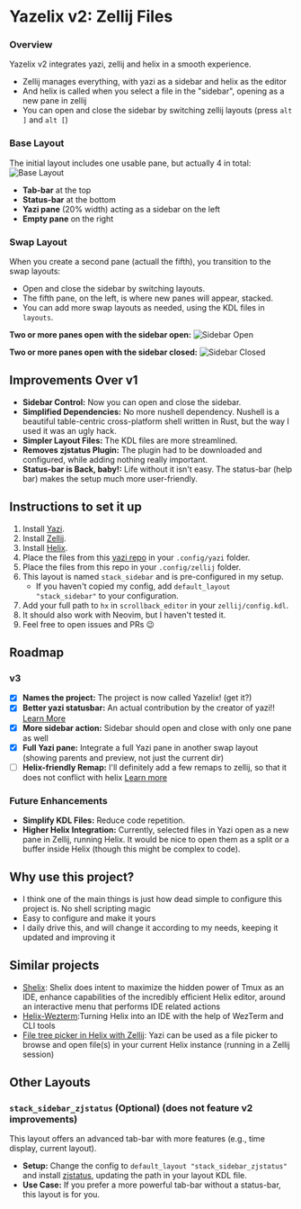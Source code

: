 # Yazelix v2: Zellij Files

### Overview

Yazelix v2 integrates yazi, zellij and helix in a smooth experience.
- Zellij manages everything, with yazi as a sidebar and helix as the editor
- And helix is called when you select a file in the "sidebar", opening as a new pane in zellij
- You can open and close the sidebar by switching zellij layouts (press `alt ]` and `alt [`)

### Base Layout
The initial layout includes one usable pane, but actually 4 in total:
![Base Layout](https://github.com/luccahuguet/zellij-files/assets/27565287/adc6162c-a1ec-4635-b217-aa7a9ba691c5)
- **Tab-bar** at the top
- **Status-bar** at the bottom
- **Yazi pane** (20% width) acting as a sidebar on the left
- **Empty pane** on the right

### Swap Layout
When you create a second pane (actuall the fifth), you transition to the swap layouts:
- Open and close the sidebar by switching layouts.
- The fifth pane, on the left, is where new panes will appear, stacked.
- You can add more swap layouts as needed, using the KDL files in `layouts`.

**Two or more panes open with the sidebar open:**
![Sidebar Open](https://github.com/luccahuguet/yazi-files/assets/27565287/557eecbf-6eeb-48f9-8de4-252f78bda4fd)

**Two or more panes open with the sidebar closed:**
![Sidebar Closed](https://github.com/luccahuguet/zellij-files/assets/27565287/4f63de6e-4df7-452f-9877-90461071b673)

## Improvements Over v1
- **Sidebar Control:** Now you can open and close the sidebar.
- **Simplified Dependencies:** No more nushell dependency. Nushell is a beautiful table-centric cross-platform shell written in Rust, but the way I used it was an ugly hack.
- **Simpler Layout Files:** The KDL files are more streamlined.
- **Removes zjstatus Plugin:** The plugin had to be downloaded and configured, while adding nothing really important.
- **Status-bar is Back, baby!:** Life without it isn't easy. The status-bar (help bar) makes the setup much more user-friendly.

## Instructions to set it up
1. Install [Yazi](https://github.com/sxyazi/yazi).
2. Install [Zellij](https://github.com/zellij-org/zellij).
3. Install [Helix](https://helix-editor.com).
4. Place the files from this [yazi repo](https://github.com/luccahuguet/yazi-files) in your `.config/yazi` folder.
5. Place the files from this repo in your `.config/zellij` folder.
6. This layout is named `stack_sidebar` and is pre-configured in my setup.
   - If you haven't copied my config, add `default_layout "stack_sidebar"` to your configuration.
7. Add your full path to `hx` in `scrollback_editor` in your `zellij/config.kdl`.
8. It should also work with Neovim, but I haven't tested it.
9. Feel free to open issues and PRs 😉

## Roadmap
### v3
- [x] **Names the project:** The project is now called Yazelix! (get it?)
- [x] **Better yazi statusbar:** An actual contribution by the creator of yazi!! [Learn More](https://github.com/luccahuguet/yazi-files)
- [x] **More sidebar action:** Sidebar should open and close with only one pane as well
- [x] **Full Yazi pane:** Integrate a full Yazi pane in another swap layout (showing parents and preview, not just the current dir)
- [ ] **Helix-friendly Remap:** I'll definitely add a few remaps to zellij, so that it does not conflict with helix [Learn more](https://zellij.dev/documentation/layouts-with-config)

### Future Enhancements
- **Simplify KDL Files:** Reduce code repetition.
- **Higher Helix Integration:** Currently, selected files in Yazi open as a new pane in Zellij, running Helix. It would be nice to open them as a split or a buffer inside Helix (though this might be complex to code).

## Why use this project?
- I think one of the main things is just how dead simple to configure this project is. No shell scripting magic
- Easy to configure and make it yours
- I daily drive this, and will change it according to my needs, keeping it updated and improving it

## Similar projects
- [Shelix](https://github.com/webdev23/shelix): Shelix does intent to maximize the hidden power of Tmux as an IDE, enhance capabilities of the incredibly efficient Helix editor, around an interactive menu that performs IDE related actions
- [Helix-Wezterm](https://github.com/quantonganh/helix-wezterm):Turning Helix into an IDE with the help of WezTerm and CLI tools
- [File tree picker in Helix with Zellij](https://yazi-rs.github.io/docs/tips/#helix-with-zellij): Yazi can be used as a file picker to browse and open file(s) in your current Helix instance (running in a Zellij session)

## Other Layouts
### `stack_sidebar_zjstatus` (Optional) (does not feature v2 improvements)
This layout offers an advanced tab-bar with more features (e.g., time display, current layout).
- **Setup:** Change the config to `default_layout "stack_sidebar_zjstatus"` and install [zjstatus](https://github.com/dj95/zjstatus), updating the path in your layout KDL file.
- **Use Case:** If you prefer a more powerful tab-bar without a status-bar, this layout is for you.
